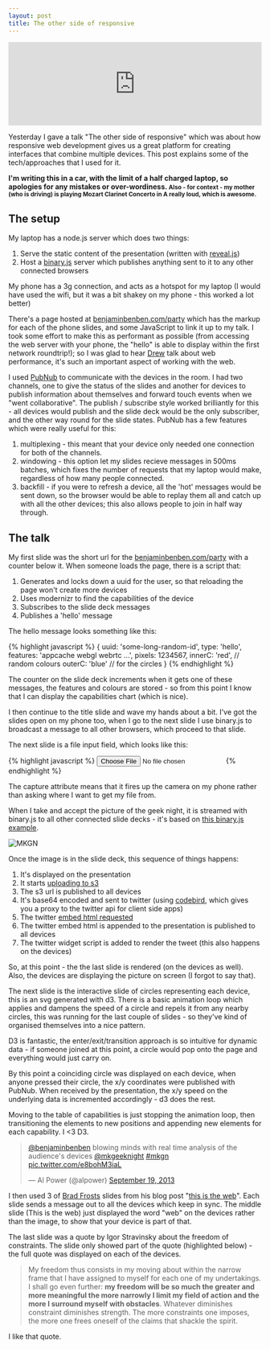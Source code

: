 ```yaml
---
layout: post
title: The other side of responsive
---
```


<iframe width="100%" height="166" scrolling="no" frameborder="no" src="https://w.soundcloud.com/player/?url=http%3A%2F%2Fapi.soundcloud.com%2Ftracks%2F112467729&amp;color=0088cc&amp;auto_play=false&amp;show_artwork=true"><!-- --></iframe>

<p class="lead">Yesterday I gave a talk "The other side of responsive" which was about how responsive web development gives us a great platform for creating interfaces that combine multiple devices. This post explains some of the tech/approaches that I used for it.</p>

<p><strong>I'm writing this in a car, with the limit of a half charged laptop, so apologies for any mistakes or over-wordiness. <small>Also - for context - my mother (who is driving) is playing Mozart Clarinet Concerto in A really loud, which is awesome.</small></strong></p>

## The setup

My laptop has a node.js server which does two things:

1. Serve the static content of the presentation (written with [reveal.js](http://lab.hakim.se/reveal-js/#/))
2. Host a [binary.js](http://binaryjs.com/) server which publishes anything sent to it to any other connected browsers

My phone has a 3g connection, and acts as a hotspot for my laptop (I would have used the wifi, but it was a bit shakey on my phone - this worked a lot better)

There's a page hosted at [benjaminbenben.com/party](https://github.com/benfoxall/benfoxall.github.com/blob/master/party/index.html) which has the markup for each of the phone slides, and some JavaScript to link it up to my talk.  I took some effort to make this as performant as possible (from accessing the web server with your phone, the "hello" is able to display within the first network roundtrip!); so I was glad to hear [Drew](https://twitter.com/intent/user?screen_name=drewm) talk about web performance, it's such an important aspect of working with the web.

I used <a href="http://www.pubnub.com/">PubNub</a> to communicate with the devices in the room.  I had two channels, one to give the status of the slides and another for devices to publish information about themselves and forward touch events when we "went collaborative".  The publish / subscribe style worked brilliantly for this - all devices would publish and the slide deck would be the only subscriber, and the other way round for the slide states.  PubNub has a few features which were really useful for this:

1. multiplexing - this meant that your device only needed one connection for both of the channels.
2. windowing - this option let my slides recieve messages in 500ms batches, which fixes the number of requests that my laptop would make, regardless of how many people connected.
3. backfill - if you were to refresh a device, all the 'hot' messages would be sent down, so the browser would be able to replay them all and catch up with all the other devices; this also allows people to join in half way through.

## The talk

My first slide was the short url for the [benjaminbenben.com/party](http://benjaminbenben.com/party) with a counter below it.  When someone loads the page, there is a script that:

1. Generates and locks down a uuid for the user, so that reloading the page won't create more devices
2. Uses modernizr to find the capabilities of the device
3. Subscribes to the slide deck messages
4. Publishes a 'hello' message

The hello message looks something like this:

{% highlight javascript %}
{
	uuid: 'some-long-random-id',
	type: 'hello',
	features: 'appcache webgl webrtc ...',
	pixels: 1234567,
	innerC: 'red', // random colours
	outerC: 'blue' // for the circles
}
{% endhighlight %}

The counter on the slide deck increments when it gets one of these messages, the features and colours are stored - so from this point I know that I can display the capabilities chart (which is nice).

I then continue to the title slide and wave my hands about a bit.  I've got the slides open on my phone too, when I go to the next slide I use binary.js to broadcast a message to all other browsers, which proceed to that slide.

The next slide is a file input field, which looks like this:

{% highlight javascript %}
<input type="file" id="photo" accept="image/*" capture="camera"/>
{% endhighlight %}

The capture attribute means that it fires up the camera on my phone rather than asking where I want to get my file from.

When I take and accept the picture of the geek night, it is streamed with binary.js to all other connected slide decks - it's based on [this binary.js example](https://github.com/binaryjs/binaryjs/tree/master/examples/imageshare).

<p><img class="img-responsive" alt="MKGN" src="/img/mkgn.png"/></p>

Once the image is in the slide deck, this sequence of things happens:

1. It's displayed on the presentation
2. It starts [uploading to s3](http://aws.amazon.com/articles/1434)
3. The s3 url is published to all devices
4. It's base64 encoded and sent to twitter (using [codebird](https://github.com/jublonet/codebird-js), which gives you a proxy to the twitter api for client side apps)
5. The twitter [embed html requested](https://dev.twitter.com/docs/api/1/get/statuses/oembed)
6. The twitter embed html is appended to the presentation is published to all devices
7. The twitter widget script is added to render the tweet (this also happens on the devices)

So, at this point - the the last slide is rendered (on the devices as well). Also, the devices are displaying the picture on screen (I forgot to say that).

The next slide is the interactive slide of circles representing each device, this is an svg generated with d3. There is a basic animation loop which applies and dampens the speed of a circle and repels it from any nearby circles, this was running for the last couple of slides - so they've kind of organised themselves into a nice pattern.

D3 is fantastic, the enter/exit/transition approach is so intuitive for dynamic data - if someone joined at this point, a circle would pop onto the page and everything would just carry on.

By this point a coinciding circle was displayed on each device, when anyone pressed their circle, the x/y coordinates were published with PubNub. When received by the presentation, the x/y speed on the underlying data is incremented accordingly - d3 does the rest.

Moving to the table of capabilities is just stopping the animation loop, then transitioning the elements to new positions and appending new elements for each capability. I &lt;3 D3.

<blockquote class="twitter-tweet"><p><a href="https://twitter.com/benjaminbenben">@benjaminbenben</a> blowing minds with real time analysis of the audience&#39;s devices <a href="https://twitter.com/MKGeekNight">@mkgeeknight</a> <a href="https://twitter.com/search?q=%23mkgn&amp;src=hash">#mkgn</a> <a href="http://t.co/e8bohM3iaL">pic.twitter.com/e8bohM3iaL</a></p>&mdash; Al Power (@alpower) <a href="https://twitter.com/alpower/statuses/380800187490254849">September 19, 2013</a></blockquote>

I then used 3 of [Brad Frosts](https://twitter.com/intent/user?screen_name=brad_frost) slides from his blog post "[this is the web](http://bradfrostweb.com/blog/post/this-is-the-web/)".  Each slide sends a message out to all the devices which keep in sync.  The middle slide (This is the web) just displayed the word "web" on the devices rather than the image, to show that your device is part of that.

The last slide was a quote by Igor Stravinsky about the freedom of constraints. The slide only showed part of the quote (highlighted below) - the full quote was displayed on each of the devices.

> My freedom thus consists in my moving about within the narrow frame that I have assigned to myself for each one of my undertakings.  I shall go even further: **my freedom will be so much the greater and more meaningful the more narrowly I limit my field of action and the more I surround myself with obstacles**. Whatever diminishes constraint diminishes strength. The more constraints one imposes, the more one frees oneself of the claims that shackle the spirit.

I like that quote.
